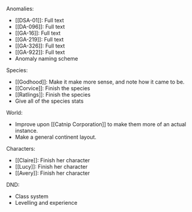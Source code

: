 Anomalies:
- [[DSA-01]]: Full text
- [[DA-096]]: Full text
- [[GA-16]]: Full text
- [[GA-219]]: Full text
- [[GA-326]]: Full text
- [[GA-922]]: Full text
- Anomaly naming scheme

Species:
- [[Godhood]]: Make it make more sense, and note how it came to be.
- [[Corvice]]: Finish the species
- [[Ratlings]]: Finish the species
- Give all of the species stats

World:
- Improve upon [[Catnip Corporation]] to make them more of an actual instance.
- Make a general continent layout.

Characters:
- [[Claire]]: Finish her character
- [[Lucy]]: Finish her character
- [[Avery]]: Finish her character

DND:
- Class system
- Levelling and experience